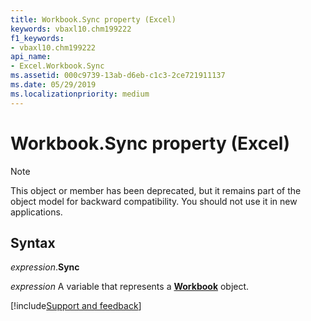 ```yaml
---
title: Workbook.Sync property (Excel)
keywords: vbaxl10.chm199222
f1_keywords:
- vbaxl10.chm199222
api_name:
- Excel.Workbook.Sync
ms.assetid: 000c9739-13ab-d6eb-c1c3-2ce721911137
ms.date: 05/29/2019
ms.localizationpriority: medium
---
```



# Workbook.Sync property (Excel)

> [!NOTE] 
> This object or member has been deprecated, but it remains part of the object model for backward compatibility. You should not use it in new applications.

## Syntax

_expression_.**Sync**

_expression_ A variable that represents a **[Workbook](Excel.Workbook.md)** object.




[!include[Support and feedback](~/includes/feedback-boilerplate.md)]